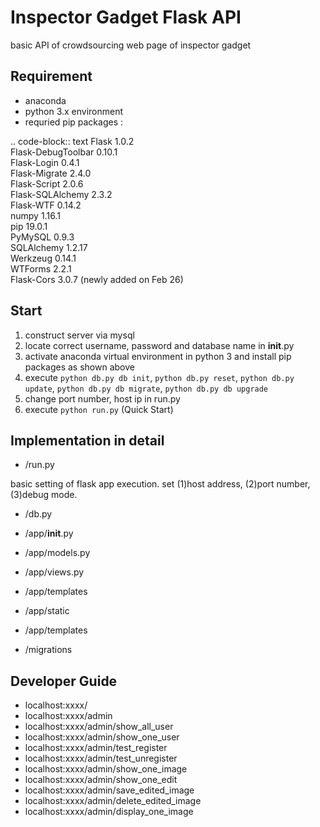 Inspector Gadget Flask API
==========================
basic API of crowdsourcing web page of inspector gadget






Requirement
-----------
- anaconda
- python 3.x environment
- requried pip packages :

.. code-block:: text
  Flask              1.0.2     
  Flask-DebugToolbar 0.10.1    
  Flask-Login        0.4.1     
  Flask-Migrate      2.4.0     
  Flask-Script       2.0.6     
  Flask-SQLAlchemy   2.3.2     
  Flask-WTF          0.14.2    
  numpy              1.16.1    
  pip                19.0.1    
  PyMySQL            0.9.3      
  SQLAlchemy         1.2.17    
  Werkzeug           0.14.1    
  WTForms            2.2.1  
  Flask-Cors         3.0.7  (newly added on Feb 26)





Start
-----
1. construct server via mysql
2. locate correct username, password and database name in __init__.py
3. activate anaconda virtual environment in python 3 and install pip packages as shown above
4. execute ``python db.py db init``, ``python db.py reset``, ``python db.py update``, ``python db.py db migrate``, ``python db.py db upgrade``
5. change port number, host ip in run.py
6. execute ``python run.py`` (Quick Start)





Implementation in detail
------------------------
- /run.py 

basic setting of flask app execution. set (1)host address, (2)port number, (3)debug mode.

- /db.py

- /app/__init__.py

- /app/models.py

- /app/views.py

- /app/templates

- /app/static

- /app/templates

- /migrations






Developer Guide
---------------
- localhost:xxxx/
- localhost:xxxx/admin
- localhost:xxxx/admin/show_all_user
- localhost:xxxx/admin/show_one_user
- localhost:xxxx/admin/test_register
- localhost:xxxx/admin/test_unregister
- localhost:xxxx/admin/show_one_image
- localhost:xxxx/admin/show_one_edit
- localhost:xxxx/admin/save_edited_image
- localhost:xxxx/admin/delete_edited_image
- localhost:xxxx/admin/display_one_image
